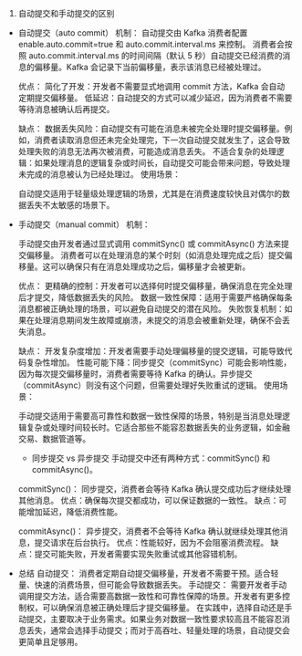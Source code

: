 1. 自动提交和手动提交的区别
- 自动提交（auto commit）
  机制：
  自动提交由 Kafka 消费者配置 enable.auto.commit=true 和 auto.commit.interval.ms 来控制。
  消费者会按照 auto.commit.interval.ms 的时间间隔（默认 5 秒）自动提交已经消费的消息的偏移量。Kafka 会记录下当前偏移量，表示该消息已经被处理过。
  
  优点：
  简化了开发：开发者不需要显式地调用 commit 方法，Kafka 会自动定期提交偏移量。
  低延迟：自动提交的方式可以减少延迟，因为消费者不需要等待消息被确认后再提交。
  
  缺点：
  数据丢失风险：自动提交有可能在消息未被完全处理时提交偏移量。例如，消费者读取消息但还未完全处理完，下一次自动提交就发生了，这会导致处理失败的消息无法再次被消费，可能造成消息丢失。
  不适合复杂的处理逻辑：如果处理消息的逻辑复杂或时间长，自动提交可能会带来问题，导致处理未完成的消息被认为已经处理过。
  使用场景：
  
  自动提交适用于轻量级处理逻辑的场景，尤其是在消费速度较快且对偶尔的数据丢失不太敏感的场景下。
  
- 手动提交（manual commit）
  机制：
  
  手动提交由开发者通过显式调用 commitSync() 或 commitAsync() 方法来提交偏移量。
  消费者可以在处理消息的某个时刻（如消息处理完成之后）提交偏移量。这可以确保只有在消息处理成功之后，偏移量才会被更新。
  
  优点：
  更精确的控制：开发者可以选择何时提交偏移量，确保消息在完全处理后才提交，降低数据丢失的风险。
  数据一致性保障：适用于需要严格确保每条消息都被正确处理的场景，可以避免自动提交的潜在风险。
  失败恢复机制：如果在处理消息期间发生故障或崩溃，未提交的消息会被重新处理，确保不会丢失消息。
  
  缺点：
  开发复杂度增加：开发者需要手动处理偏移量的提交逻辑，可能导致代码复杂性增加。
  性能可能下降：同步提交（commitSync）可能会影响性能，因为每次提交偏移量时，消费者需要等待 Kafka 的确认。异步提交（commitAsync）则没有这个问题，但需要处理好失败重试的逻辑。
  使用场景：

  手动提交适用于需要高可靠性和数据一致性保障的场景，特别是当消息处理逻辑复杂或处理时间较长时。它适合那些不能容忍数据丢失的业务逻辑，如金融交易、数据管道等。
  
  - 同步提交 vs 异步提交
  手动提交中还有两种方式：commitSync() 和 commitAsync()。
  
  commitSync()：
  同步提交，消费者会等待 Kafka 确认提交成功后才继续处理其他消息。
  优点：确保每次提交都成功，可以保证数据的一致性。
  缺点：可能增加延迟，降低消费性能。
  
  commitAsync()：
  异步提交，消费者不会等待 Kafka 确认就继续处理其他消息，提交请求在后台执行。
  优点：性能较好，因为不会阻塞消费流程。
  缺点：提交可能失败，开发者需要实现失败重试或其他容错机制。
- 总结
  自动提交：
  消费者定期自动提交偏移量，开发者不需要干预。适合轻量、快速的消费场景，但可能会导致数据丢失。
  手动提交：
  需要开发者手动调用提交方法，适合需要高数据一致性和可靠性保障的场景。开发者有更多控制权，可以确保消息被正确处理后才提交偏移量。
  在实践中，选择自动还是手动提交，主要取决于业务需求。如果业务对数据一致性要求较高且不能容忍消息丢失，通常会选择手动提交；而对于高吞吐、轻量处理的场景，自动提交会更简单且足够用。
